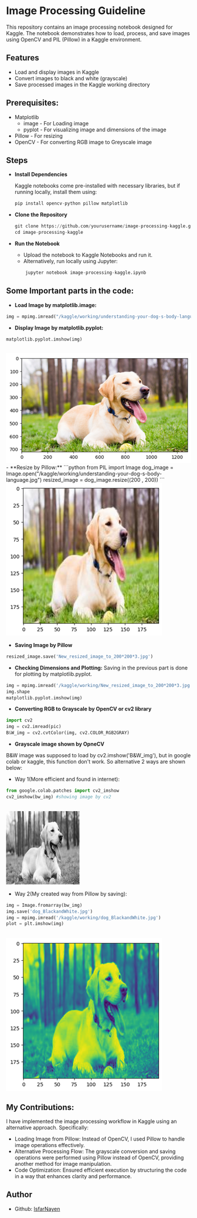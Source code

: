# Image Processing Guideline
This repository contains an image processing notebook designed for Kaggle. The notebook demonstrates how to load, process, and save images using OpenCV and PIL (Pillow) in a Kaggle environment.

<h2>Features </h2>

- Load and display images in Kaggle
- Convert images to black and white (grayscale)
- Save processed images in the Kaggle working directory

<h2>Prerequisites:</h2>

- Matplotlib
    - image - For Loading image
    - pyplot - For visualizing image and dimensions of the image
- Pillow - For resizing
- OpenCV - For converting RGB image to Greyscale image

<h2>Steps</h2>

- **Install Dependencies**

    Kaggle notebooks come pre-installed with necessary libraries, but if running locally, install them using:
    ```python
    pip install opencv-python pillow matplotlib
    ```
- **Clone the Repository**
    ```python
    git clone https://github.com/yourusername/image-processing-kaggle.git
    cd image-processing-kaggle
    ```

- **Run the Notebook**
    - Upload the notebook to Kaggle Notebooks and run it.
    - Alternatively, run locally using Jupyter:
    ```python
        jupyter notebook image-processing-kaggle.ipynb
    ```

<h2>Some Important parts in the code:</h2>

- **Load Image by matplotlib.image:**
```python
img = mpimg.imread("/kaggle/working/understanding-your-dog-s-body-language.jpg")
```
- **Display Image by matplotlib.pyplot:**
```python
matplotlib.pyplot.imshow(img)
```
<br>
    <img src="assets/coloured.png" alt="B&W_img" width=auto>
<br>
- **Resize by Pillow:**
```python
from PIL import Image
dog_image = Image.open("/kaggle/working/understanding-your-dog-s-body-language.jpg")
resized_image = dog_image.resize((200 , 200))
```
<br>
    <img src="assets/coloured_shrinked.png" alt="B&W_img" width=auto>
<br>

- **Saving Image by Pillow**
```python
resized_image.save('New_resized_image_to_200*200*3.jpg')
```

- **Checking Dimensions and Plotting:**
Saving in the previous part is done for plotting by matplotlib.pyplot.
```python
img = mpimg.imread('/kaggle/working/New_resized_image_to_200*200*3.jpg')
img.shape
matplotlib.pyplot.imshow(img)
```

- **Converting RGB to Grayscale by OpenCV or cv2 library**
```python
import cv2
img = cv2.imread(pic)
B&W_img = cv2.cvtColor(img, cv2.COLOR_RGB2GRAY)
```

- **Grayscale image shown by OpneCV**

B&W image was supposed to load by cv2.imshow('B&W_img'), but in google colab or kaggle, this function don't work. So alternative 2 ways are shown below:

- Way 1(More efficient and found in internet):
```python
from google.colab.patches import cv2_imshow
cv2_imshow(bw_img) #showing image by cv2
```
<br>
    <img src="assets/B&W_shrinked.png" alt="B&W_img" width=auto>
<br>

- Way 2(My created way from Pillow by saving):
```python
img = Image.fromarray(bw_img)
img.save('dog_BlackandWhite.jpg')
img = mpimg.imread('/kaggle/working/dog_BlackandWhite.jpg')
plot = plt.imshow(img)
```
<br>
    <img src="assets/B&W_shrinked(My_way).png" alt="B&W_img" width=auto>
<br>

<h2>My Contributions:</h2>

I have implemented the image processing workflow in Kaggle using an alternative approach. Specifically:

- Loading Image from Pillow: Instead of OpenCV, I used Pillow to handle image operations effectively.
- Alternative Processing Flow: The grayscale conversion and saving operations were performed using Pillow instead of OpenCV, providing another method for image manipulation.
- Code Optimization: Ensured efficient execution by structuring the code in a way that enhances clarity and performance.

<h2>Author</h2>

- Github: [IsfarNayen](https://github.com/IsfarNayen)